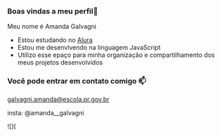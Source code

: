 ### Boas vindas a meu perfil🖤

Meu nome é Amanda Galvagni

- Estou estudando no [Alura](https://www.alura.com.br)
- Estou me desenvlvendo na linguagem JavaScript
- Utilizo esse epaço para minha organização e compartilhamento dos meus projetos desenvolvidos

### Você pode entrar em contato comigo 📫

galvagni.amanda@escola.pr.gov.br

insta: @amanda__galvagni

![]([](https://media1.tenor.com/m/feQ2PCVGqsMAAAAC/insideout-joy.gif)
